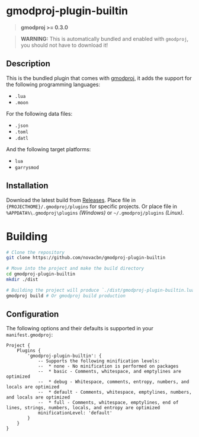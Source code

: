 # gmodproj-plugin-builtin

> **gmodproj >= 0.3.0**

> **WARNING:** This is automatically bundled and enabled with `gmodproj`, you should not have to download it!

## Description

This is the bundled plugin that comes with [gmodproj](https://github.com/novacbn/gmodproj), it adds the support for the following programming languages:
* `.lua`
* `.moon`

For the following data files:
* `.json`
* `.toml`
* `.datl`

And the following target platforms:
* `lua`
* `garrysmod`

## Installation

Download the latest build from [Releases](https://github.com/novacbn/gmodproj-plugin-builtin/releases). Place file in `{PROJECTHOME}/.gmodproj/plugins` for specific projects. Or place file in `%APPDATA%\.gmodproj\plugins` _(Windows)_ or `~/.gmodproj/plugins` _(Linux)_.

# Building

```bash
# Clone the repository
git clone https://github.com/novacbn/gmodproj-plugin-builtin

# Move into the project and make the build directory
cd gmodproj-plugin-builtin
mkdir ./dist

# Building the project will produce `./dist/gmodproj-plugin-builtin.lua`
gmodproj build # Or gmodproj build production
```

## Configuration
The following options and their defaults is supported in your `manifest.gmodproj`:
```moonscript
Project {
    Plugins {
        'gmodproj-plugin-builtin': {
            -- Supports the following minification levels:
            --  * none - No minification is performed on packages
            --  * basic - Comments, whitespace, and emptylines are optimized
            --  * debug - Whitespace, comments, entropy, numbers, and locals are optimized
            --  * default - Comments, whitespace, emptylines, numbers, and locals are optimized
            --  * full - Comments, whitespace, emptylines, end of lines, strings, numbers, locals, and entropy are optimized
            minificationLevel: 'default'
        }
    }
}
```